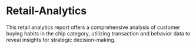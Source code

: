 # Retail-Analytics
This  retail analytics report offers a comprehensive analysis of customer buying habits in the chip category, utilizing transaction and behavior data to reveal insights for strategic decision-making.
